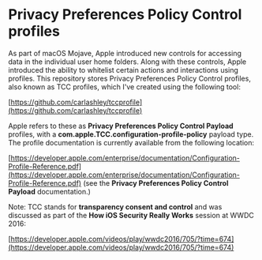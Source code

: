 # Privacy Preferences Policy Control profiles


As part of macOS Mojave, Apple introduced new controls for accessing data in the individual user home folders. Along with these controls, Apple introduced the ability to whitelist certain actions and interactions using profiles. This repository stores Privacy Preferences Policy Control profiles, also known as TCC profiles, which I've created using the following tool:

[https://github.com/carlashley/tccprofile](https://github.com/carlashley/tccprofile)

Apple refers to these as **Privacy Preferences Policy Control Payload** profiles, with a **com.apple.TCC.configuration-profile-policy** payload type. The profile documentation is currently available from the following location:

[https://developer.apple.com/enterprise/documentation/Configuration-Profile-Reference.pdf](https://developer.apple.com/enterprise/documentation/Configuration-Profile-Reference.pdf) (see the **Privacy Preferences Policy Control Payload** documentation.)

Note: TCC stands for **transparency consent and control** and was discussed as part of the **How iOS Security Really Works** session at WWDC 2016:

[https://developer.apple.com/videos/play/wwdc2016/705/?time=674](https://developer.apple.com/videos/play/wwdc2016/705/?time=674)